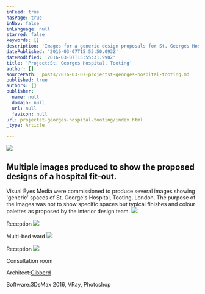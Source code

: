 ```yaml
---
inFeed: true
hasPage: true
inNav: false
inLanguage: null
starred: false
keywords: []
description: 'Images for a generic design proposals for St. Georges Hospital, Tooting'
datePublished: '2016-03-07T15:55:50.093Z'
dateModified: '2016-03-07T15:55:31.990Z'
title: 'Project:St. Georges Hospital, Tooting'
author: []
sourcePath: _posts/2016-03-07-projectst-georges-hospital-tooting.md
published: true
authors: []
publisher:
  name: null
  domain: null
  url: null
  favicon: null
url: projectst-georges-hospital-tooting/index.html
_type: Article

---
```

![](https://s3-us-west-2.amazonaws.com/the-grid-img/p/a03ad72d433b3fc0de6759ea5422374ab81a504f.jpg)

## Multiple images produced to show the proposed designs of a hospital fit-out.

Visual Eyes Media were commissioned to produce several images showing 'generic' spaces of St. George's Hospital, Tooting, London. The purpose of the images was not to show specific spaces but typical finishes and colour palettes as proposed by the interior design team. ![](https://s3-us-west-2.amazonaws.com/the-grid-img/p/ea152c9b7ac7da7c9b2c70772e620ea12504ea9e.jpg)

Reception
![](https://s3-us-west-2.amazonaws.com/the-grid-img/p/adc860cc021311b099e1220d7e48c06d8ac51034.jpg)

Multi-bed ward
![](https://s3-us-west-2.amazonaws.com/the-grid-img/p/d6d94833c4950a65fff42d89e3c280ee3569a4c6.jpg)

Reception
![](https://s3-us-west-2.amazonaws.com/the-grid-img/p/c0448085b9d9104188535d413c70f5f2c0915897.jpg)

Consultation room

Architect:[Gibberd][0]

Software:3DsMax 2016, VRay, Photoshop

[0]: http://www.gibberd.com/